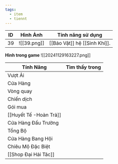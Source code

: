 ```yaml
---
tags:
  - item
  - tiennt
---
```


| ID  | Hình Ảnh    | Tính năng sử dụng            |
| --- | ----------- | ---------------------------- |
| 39  | ![[39.png]] | [[Bảo Vật]] hệ [[Sinh Khí]]. |

**Hình trong game**
![[20241129163227.png]]

| Tính Năng            | Tìm thấy trong |
| -------------------- | :------------: |
| Vượt Ải              |                |
| Cửa Hàng             |                |
| Vòng quay            |                |
| Chiến dịch           |                |
| Gói mua              |                |
| [[Huyết Tế -Hoàn Trả]]         |                |
| Cửa Hàng Đấu Trường  |                |
| Tổng Bộ              |                |
| Cửa Hàng Bang Hội    |                |
| Chiêu Mộ Đặc Biệt    |                |
| [[Shop Đại Hải Tăc]] |                |

